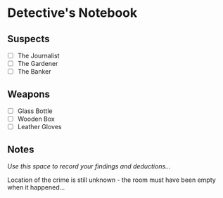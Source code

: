 # Detective's Notebook

## Suspects
- [ ] The Journalist
- [ ] The Gardener
- [ ] The Banker

## Weapons
- [ ] Glass Bottle
- [ ] Wooden Box
- [ ] Leather Gloves

## Notes
*Use this space to record your findings and deductions...*

Location of the crime is still unknown - the room must have been empty when it happened...
